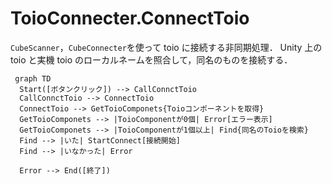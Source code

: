 # ToioConnecter.ConnectToio

`CubeScanner`，`CubeConnecter`を使って toio に接続する非同期処理．
Unity 上の toio と実機 toio のローカルネームを照合して，同名のものを接続する．

```mermaid
 graph TD
  Start([ボタンクリック]) --> CallConnctToio
  CallConnctToio --> ConnectToio
  ConnectToio --> GetToioComponets{Toioコンポーネントを取得}
  GetToioComponets --> |ToioComponentが0個| Error[エラー表示]
  GetToioComponets --> |ToioComponentが1個以上| Find{同名のToioを検索}
  Find --> |いた| StartConnect[接続開始]
  Find --> |いなかった| Error

  Error --> End([終了])
```
